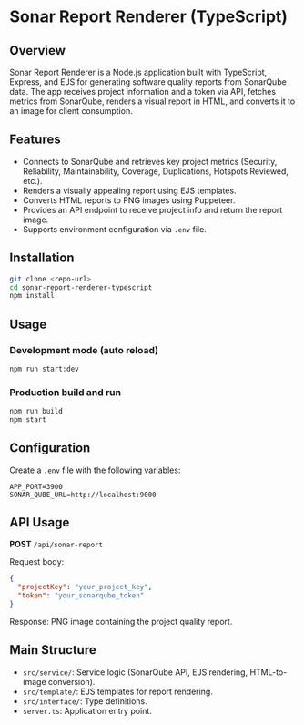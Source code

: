 # Sonar Report Renderer (TypeScript)

## Overview

Sonar Report Renderer is a Node.js application built with TypeScript, Express, and EJS for generating software quality reports from SonarQube data. The app receives project information and a token via API, fetches metrics from SonarQube, renders a visual report in HTML, and converts it to an image for client consumption.

## Features

- Connects to SonarQube and retrieves key project metrics (Security, Reliability, Maintainability, Coverage, Duplications, Hotspots Reviewed, etc.).
- Renders a visually appealing report using EJS templates.
- Converts HTML reports to PNG images using Puppeteer.
- Provides an API endpoint to receive project info and return the report image.
- Supports environment configuration via `.env` file.

## Installation

```bash
git clone <repo-url>
cd sonar-report-renderer-typescript
npm install
```

## Usage

### Development mode (auto reload)
```bash
npm run start:dev
```

### Production build and run
```bash
npm run build
npm start
```

## Configuration

Create a `.env` file with the following variables:

```
APP_PORT=3900
SONAR_QUBE_URL=http://localhost:9000
```

## API Usage

**POST** `/api/sonar-report`

Request body:
```json
{
  "projectKey": "your_project_key",
  "token": "your_sonarqube_token"
}
```

Response: PNG image containing the project quality report.

## Main Structure

- `src/service/`: Service logic (SonarQube API, EJS rendering, HTML-to-image conversion).
- `src/template/`: EJS templates for report rendering.
- `src/interface/`: Type definitions.
- `server.ts`: Application entry point.